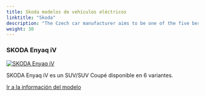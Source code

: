 ```yaml
---
title: Skoda modelos de vehículos eléctricos
linktitle: "Skoda"
description: "The Czech car manufacturer aims to be one of the five best-selling brands in Europe by 2030, and the company plans to become the leading European brand in the growth regions of India, Russia and North Africa. "
weight: 30
---
```

<!-- markdownlint-disable MD033 -->
<!-- markdownlint-disable MD010 -->


<div class="container p-3 mb-4 bg-body-tertiary rounded border">
<h3> SKODA Enyaq iV</h3>
	<div class="row">
		<div class="col col-12 col-md-6">
			<a href="enyaq_iv"><img src="https://media.evkx.net/multimedia/models/skoda/enyaq_iv/enyaq_coupé_rs_iv/main_1_st.jpg" class="img-fluid" alt="SKODA Enyaq iV" ></a>
		</div>
		<div class="col col-12 col-md-6">
<p>
SKODA Enyaq iV es un SUV/SUV Coupé disponible en 6 variantes.
</p>
	<a href="enyaq_iv/" class="btn btn-outline-primary" role="button">Ir a la información del modelo</a>
		</div>
	</div>
</div>
